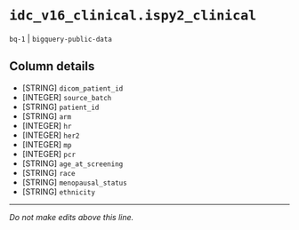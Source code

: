 # `idc_v16_clinical.ispy2_clinical`
`bq-1` | `bigquery-public-data`

## Column details
* [STRING]    `dicom_patient_id`
* [INTEGER]   `source_batch`
* [STRING]    `patient_id`
* [STRING]    `arm`
* [INTEGER]   `hr`
* [INTEGER]   `her2`
* [INTEGER]   `mp`
* [INTEGER]   `pcr`
* [STRING]    `age_at_screening`
* [STRING]    `race`
* [STRING]    `menopausal_status`
* [STRING]    `ethnicity`

-------------------------------------------------------------------------------
*Do not make edits above this line.*
